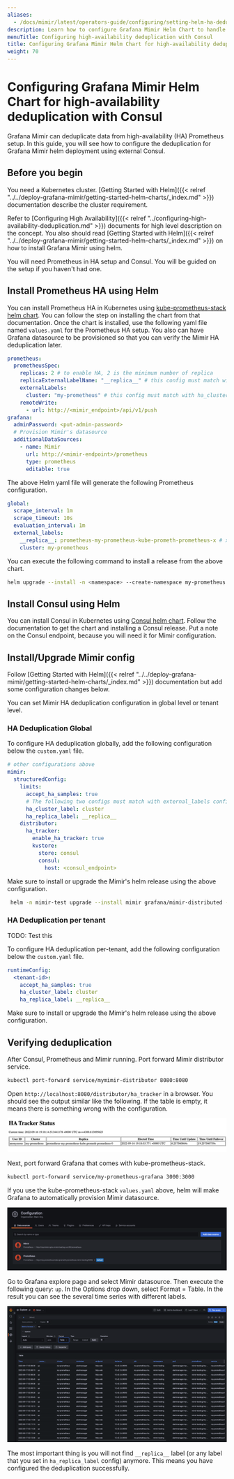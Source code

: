 ```yaml
---
aliases:
  - /docs/mimir/latest/operators-guide/configuring/setting-helm-ha-deduplication-consul/
description: Learn how to configure Grafana Mimir Helm Chart to handle HA Prometheus server deduplication with Consul.
menuTitle: Configuring high-availability deduplication with Consul
title: Configuring Grafana Mimir Helm Chart for high-availability deduplication with Consul
weight: 70
---
```


# Configuring Grafana Mimir Helm Chart for high-availability deduplication with Consul

Grafana Mimir can deduplicate data from high-availability (HA) Prometheus setup. In this guide, you will see how to configure
the deduplication for Grafana Mimir helm deployment using external Consul.

## Before you begin

You need a Kubernetes cluster.
[Getting Started with Helm]({{< relref "../../deploy-grafana-mimir/getting-started-helm-charts/_index.md" >}}) documentation
describe the cluster requirement.

Refer to [Configuring High Availability]({{< relref "../configuring-high-availability-deduplication.md" >}}) documents
for high level description on the concept. You also should read
[Getting Started with Helm]({{< relref "../../deploy-grafana-mimir/getting-started-helm-charts/_index.md" >}}) on how
to install Grafana Mimir using helm.

You will need Prometheus in HA setup and Consul. You will be guided on the setup if you haven't had one.

## Install Prometheus HA using Helm

You can install Prometheus HA in Kubernetes using
[kube-prometheus-stack helm chart](https://github.com/prometheus-community/helm-charts/tree/main/charts/kube-prometheus-stack).
You can follow the step on installing the chart from that documentation. Once the chart is installed, use the
following yaml file named `values.yaml` for the Prometheus HA setup. You also can have Grafana datasource
to be provisioned so that you can verify the Mimir HA deduplication later.

```yaml
prometheus:
  prometheusSpec:
    replicas: 2 # to enable HA, 2 is the minimum number of replica
    replicaExternalLabelName: "__replica__" # this config must match with ha_replica_label config in Mimir
    externalLabels:
      cluster: "my-prometheus" # this config must match with ha_cluster_label config in Mimir
    remoteWrite:
      - url: http://<mimir_endpoint>/api/v1/push
grafana:
  adminPassword: <put-admin-password>
  # Provision Mimir's datasource
  additionalDataSources:
    - name: Mimir
      url: http://<mimir-endpoint>/prometheus
      type: prometheus
      editable: true
```

The above Helm yaml file will generate the following Prometheus configuration.

```yaml
global:
  scrape_interval: 1m
  scrape_timeout: 10s
  evaluation_interval: 1m
  external_labels:
    __replica__: prometheus-my-prometheus-kube-prometh-prometheus-x # x is the replica number
    cluster: my-prometheus
```

You can execute the following command to install a release from the above chart.

```bash
helm upgrade --install -n <namespace> --create-namespace my-prometheus prometheus-community/kube-prometheus-stack --values values.yml
```

## Install Consul using Helm

You can install Consul in Kubernetes using
[Consul helm chart](https://github.com/hashicorp/consul-k8s/tree/main/charts/consul). Follow the documentation to get
the chart and installing a Consul release. Put a note on the Consul endpoint, because you will need it for Mimir
configuration.

## Install/Upgrade Mimir config

Follow [Getting Started with Helm]({{< relref "../../deploy-grafana-mimir/getting-started-helm-charts/_index.md" >}})
documentation but add some configuration changes below.

You can set Mimir HA deduplication configuration in global level or tenant level.

### HA Deduplication Global

To configure HA deduplication globally, add the following configuration below the `custom.yaml` file.

```yaml
# other configurations above
mimir:
  structuredConfig:
    limits:
      accept_ha_samples: true
      # The following two configs must match with external_labels config in Prometheus
      ha_cluster_label: cluster
      ha_replica_label: __replica__
    distributor:
      ha_tracker:
        enable_ha_tracker: true
        kvstore:
          store: consul
          consul:
            host: <consul_endpoint>
```

Make sure to install or upgrade the Mimir's helm release using the above configuration.

```bash
 helm -n mimir-test upgrade --install mimir grafana/mimir-distributed -f custom.yaml
```

### HA Deduplication per tenant

TODO: Test this

To configure HA deduplication per-tenant, add the following configuration below the `custom.yaml` file.

```yaml
runtimeConfig:
  <tenant-id>:
    accept_ha_samples: true
    ha_cluster_label: cluster
    ha_replica_label: __replica__
```

Make sure to install or upgrade the Mimir's helm release using the above configuration.

## Verifying deduplication

After Consul, Prometheus and Mimir running. Port forward Mimir distributor service.

```bash
kubectl port-forward service/mymimir-distributor 8080:8080
```

Open `http://localhost:8080/distributor/ha_tracker` in a browser. You should see the output similar like the following.
If the table is empty, it means there is something wrong with the configuration.

![HA Tracker Status](ha-tracker-status.png)

Next, port forward Grafana that comes with kube-prometheus-stack.

```bash
kubectl port-forward service/my-prometheus-grafana 3000:3000
```

If you use the kube-prometheus-stack `values.yaml` above, helm will make Grafana to automatically provision Mimir
datasource.

![Mimir Datasource](mimir-datasource.png)

Go to Grafana explore page and select Mimir datasource. Then execute the following query: `up`. In the Options drop down,
select Format = Table. In the result you can see the several time series with different labels.

![Verify Deduplication](verify-deduplication.png)

The most important thing is you will not find `__replica__` label (or any label that you set in `ha_replica_label`
config) anymore. This means you have configured the deduplication successfully.
